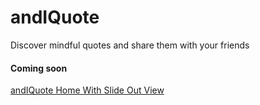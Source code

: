 # andIQuote
Discover mindful quotes and share them with your friends

#### Coming soon

[andIQuote Home With Slide Out View](https://github.com/hectorsvill/hectorsvill.github.io/blob/master/andIQuote_intro_1.PNG)
